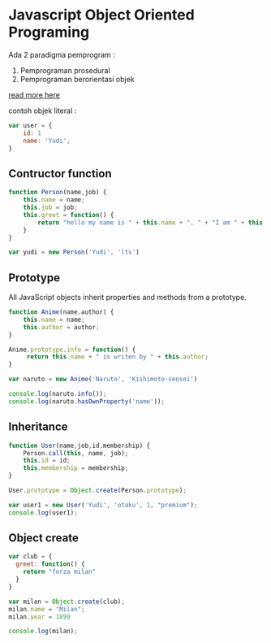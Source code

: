 # Javascript Object Oriented Programing

Ada 2 paradigma pemprogram :
1. Pemprograman prosedural
2. Pemprograman berorientasi objek

[read more here](https://medium.com/@yudi_krisnandi/belajar-fundamental-opp-dengan-javascript-c1b721677ce9)

contoh objek literal :
```javascript
var user = {
    id: 1
    name: 'Yudi',
}

```

## Contructor function

```javascript
function Person(name,job) {
    this.name = name;
    this.job = job;
    this.greet = function() {
        return "hello my name is " + this.name + ". " + "I am " + this.job
    }
}

var yudi = new Person('Yudi', 'lts')
```
## Prototype

All JavaScript objects inherit properties and methods from a prototype.

```javascript
function Anime(name,author) {
    this.name = name;
    this.author = author;
}

Anime.prototype.info = function() {
     return this.name + " is writen by " + this.author;
}

var naruto = new Anime('Naruto', 'Kishimoto-sensei')

console.log(naruto.info());
console.log(naruto.hasOwnProperty('name'));
```

## Inheritance

```javascript
function User(name,job,id,membership) {
    Person.call(this, name, job);
    this.id = id;
    this.membership = membership;
}

User.prototype = Object.create(Person.prototype);

var user1 = new User('Yudi', 'otaku', 1, "premium");
console.log(user1);

```

## Object create

```javascript
var club = {
  greet: function() {
    return "forza milan"
  }
}

var milan = Object.create(club);
milan.name = "Milan";
milan.year = 1899

console.log(milan);
```

